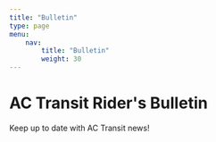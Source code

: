 ```yaml
---
title: "Bulletin"
type: page
menu:
    nav:
        title: "Bulletin"
        weight: 30
---
```


# AC Transit Rider's Bulletin

Keep up to date with AC Transit news!

